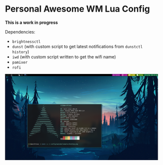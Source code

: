 # Personal Awesome WM Lua Config

**This is a work in progress**

Dependencies:
- `brightnessctl`
- `dunst` (with custom script to get latest notifications from `dunstctl history`)
- `iwd` (with custom script written to get the wifi name)
- `pamixer`
- `rofi`

![desktop sample image](samples/desktop.png)